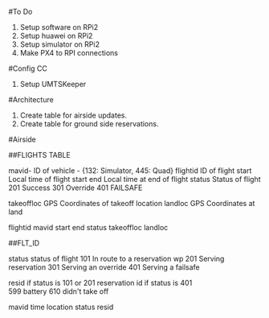 #To Do

1. Setup software on RPi2
2. Setup huawei on RPi2
3. Setup simulator on RPi2
4. Make PX4 to RPI connections

#Config CC

1. Setup UMTSKeeper


#Architecture
1.  Create table for airside updates.
2.  Create table for ground side reservations.



#Airside 


##FLIGHTS TABLE

mavid-          ID of vehicle - {132: Simulator, 445:   Quad}
flightid        ID of flight
start           Local time of flight start
end             Local time at end of flight
status          Status of flight    
                                    201 Success
                                    301 Override
                                    401 FAILSAFE

takeoffloc      GPS Coordinates of takeoff location
landloc         GPS Coordinates at land


flightid        mavid      start       end     status   takeoffloc      landloc

##FLT_ID

status  status of flight
                            101     In route to a reservation wp
                            201     Serving reservation 
                            301     Serving an override
                            401     Serving a failsafe
                            
resid       if status is 101 or 201    reservation id 
            if status is 401    
                                599 battery 
                                610 didn't take off

mavid   time    location    status      resid



